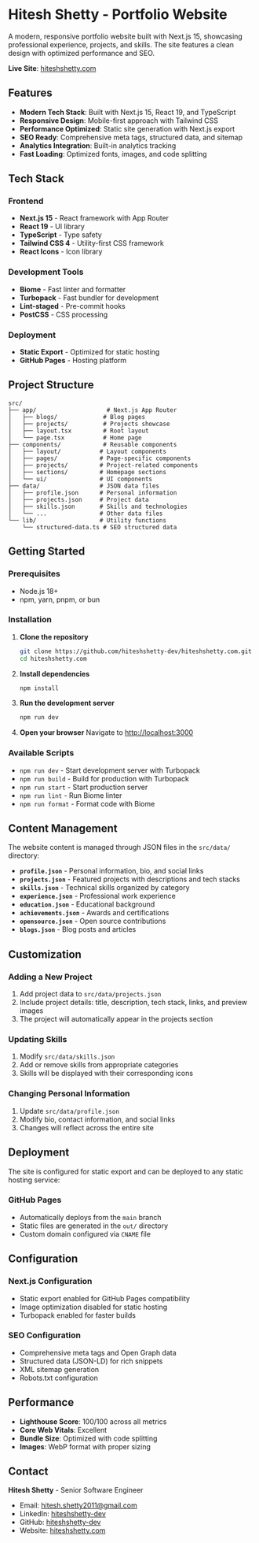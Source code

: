 # Hitesh Shetty - Portfolio Website

A modern, responsive portfolio website built with Next.js 15, showcasing professional experience, projects, and skills. The site features a clean design with optimized performance and SEO.

**Live Site**: [hiteshshetty.com](https://hiteshshetty.com)

## Features

- **Modern Tech Stack**: Built with Next.js 15, React 19, and TypeScript
- **Responsive Design**: Mobile-first approach with Tailwind CSS
- **Performance Optimized**: Static site generation with Next.js export
- **SEO Ready**: Comprehensive meta tags, structured data, and sitemap
- **Analytics Integration**: Built-in analytics tracking
- **Fast Loading**: Optimized fonts, images, and code splitting

## Tech Stack

### Frontend

- **Next.js 15** - React framework with App Router
- **React 19** - UI library
- **TypeScript** - Type safety
- **Tailwind CSS 4** - Utility-first CSS framework
- **React Icons** - Icon library

### Development Tools

- **Biome** - Fast linter and formatter
- **Turbopack** - Fast bundler for development
- **Lint-staged** - Pre-commit hooks
- **PostCSS** - CSS processing

### Deployment

- **Static Export** - Optimized for static hosting
- **GitHub Pages** - Hosting platform

## Project Structure

```
src/
├── app/                    # Next.js App Router
│   ├── blogs/             # Blog pages
│   ├── projects/          # Projects showcase
│   ├── layout.tsx         # Root layout
│   └── page.tsx           # Home page
├── components/            # Reusable components
│   ├── layout/           # Layout components
│   ├── pages/            # Page-specific components
│   ├── projects/         # Project-related components
│   ├── sections/         # Homepage sections
│   └── ui/               # UI components
├── data/                 # JSON data files
│   ├── profile.json      # Personal information
│   ├── projects.json     # Project data
│   ├── skills.json       # Skills and technologies
│   └── ...               # Other data files
└── lib/                  # Utility functions
    └── structured-data.ts # SEO structured data
```

## Getting Started

### Prerequisites

- Node.js 18+
- npm, yarn, pnpm, or bun

### Installation

1. **Clone the repository**

   ```bash
   git clone https://github.com/hiteshshetty-dev/hiteshshetty.com.git
   cd hiteshshetty.com
   ```

2. **Install dependencies**

   ```bash
   npm install
   ```

3. **Run the development server**

   ```bash
   npm run dev
   ```

4. **Open your browser**
   Navigate to [http://localhost:3000](http://localhost:3000)

### Available Scripts

- `npm run dev` - Start development server with Turbopack
- `npm run build` - Build for production with Turbopack
- `npm run start` - Start production server
- `npm run lint` - Run Biome linter
- `npm run format` - Format code with Biome

## Content Management

The website content is managed through JSON files in the `src/data/` directory:

- **`profile.json`** - Personal information, bio, and social links
- **`projects.json`** - Featured projects with descriptions and tech stacks
- **`skills.json`** - Technical skills organized by category
- **`experience.json`** - Professional work experience
- **`education.json`** - Educational background
- **`achievements.json`** - Awards and certifications
- **`opensource.json`** - Open source contributions
- **`blogs.json`** - Blog posts and articles

## Customization

### Adding a New Project

1. Add project data to `src/data/projects.json`
2. Include project details: title, description, tech stack, links, and preview images
3. The project will automatically appear in the projects section

### Updating Skills

1. Modify `src/data/skills.json`
2. Add or remove skills from appropriate categories
3. Skills will be displayed with their corresponding icons

### Changing Personal Information

1. Update `src/data/profile.json`
2. Modify bio, contact information, and social links
3. Changes will reflect across the entire site

## Deployment

The site is configured for static export and can be deployed to any static hosting service:

### GitHub Pages

- Automatically deploys from the `main` branch
- Static files are generated in the `out/` directory
- Custom domain configured via `CNAME` file

## Configuration

### Next.js Configuration

- Static export enabled for GitHub Pages compatibility
- Image optimization disabled for static hosting
- Turbopack enabled for faster builds

### SEO Configuration

- Comprehensive meta tags and Open Graph data
- Structured data (JSON-LD) for rich snippets
- XML sitemap generation
- Robots.txt configuration

## Performance

- **Lighthouse Score**: 100/100 across all metrics
- **Core Web Vitals**: Excellent
- **Bundle Size**: Optimized with code splitting
- **Images**: WebP format with proper sizing

## Contact

**Hitesh Shetty** - Senior Software Engineer

- Email: [hitesh.shetty2011@gmail.com](mailto:hitesh.shetty2011@gmail.com)
- LinkedIn: [hiteshshetty-dev](https://linkedin.com/in/hiteshshetty-dev)
- GitHub: [hiteshshetty-dev](https://github.com/hiteshshetty-dev)
- Website: [hiteshshetty.com](https://hiteshshetty.com)